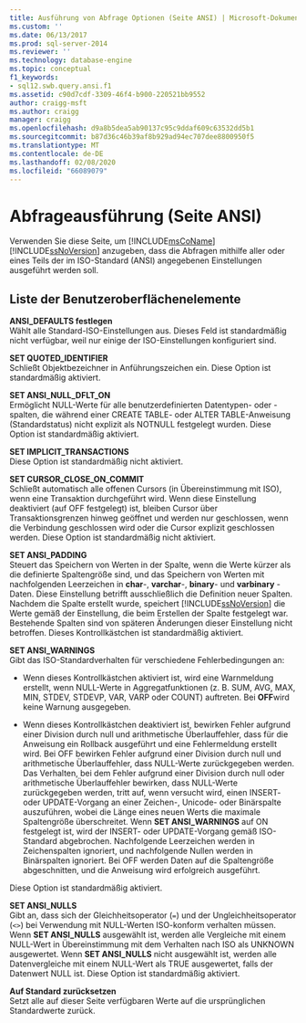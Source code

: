 ```yaml
---
title: Ausführung von Abfrage Optionen (Seite ANSI) | Microsoft-Dokumentation
ms.custom: ''
ms.date: 06/13/2017
ms.prod: sql-server-2014
ms.reviewer: ''
ms.technology: database-engine
ms.topic: conceptual
f1_keywords:
- sql12.swb.query.ansi.f1
ms.assetid: c90d7cdf-3309-46f4-b900-220521bb9552
author: craigg-msft
ms.author: craigg
manager: craigg
ms.openlocfilehash: d9a8b5dea5ab90137c95c9ddaf609c63532dd5b1
ms.sourcegitcommit: b87d36c46b39af8b929ad94ec707dee8800950f5
ms.translationtype: MT
ms.contentlocale: de-DE
ms.lasthandoff: 02/08/2020
ms.locfileid: "66089079"
---
```

# <a name="query-options-execution-ansi-page"></a>Abfrageausführung (Seite ANSI)
  Verwenden Sie diese Seite, um [!INCLUDE[msCoName](../includes/msconame-md.md)] [!INCLUDE[ssNoVersion](../includes/ssnoversion-md.md)] anzugeben, dass die Abfragen mithilfe aller oder eines Teils der im ISO-Standard (ANSI) angegebenen Einstellungen ausgeführt werden soll.  
  
## <a name="uielement-list"></a>Liste der Benutzeroberflächenelemente  
 **ANSI_DEFAULTS festlegen**  
 Wählt alle Standard-ISO-Einstellungen aus. Dieses Feld ist standardmäßig nicht verfügbar, weil nur einige der ISO-Einstellungen konfiguriert sind.  
  
 **SET QUOTED_IDENTIFIER**  
 Schließt Objektbezeichner in Anführungszeichen ein. Diese Option ist standardmäßig aktiviert.  
  
 **SET ANSI_NULL_DFLT_ON**  
 Ermöglicht NULL-Werte für alle benutzerdefinierten Datentypen- oder -spalten, die während einer CREATE TABLE- oder ALTER TABLE-Anweisung (Standardstatus) nicht explizit als NOTNULL festgelegt wurden. Diese Option ist standardmäßig aktiviert.  
  
 **SET IMPLICIT_TRANSACTIONS**  
 Diese Option ist standardmäßig nicht aktiviert.  
  
 **SET CURSOR_CLOSE_ON_COMMIT**  
 Schließt automatisch alle offenen Cursors (in Übereinstimmung mit ISO), wenn eine Transaktion durchgeführt wird. Wenn diese Einstellung deaktiviert (auf OFF festgelegt) ist, bleiben Cursor über Transaktionsgrenzen hinweg geöffnet und werden nur geschlossen, wenn die Verbindung geschlossen wird oder die Cursor explizit geschlossen werden. Diese Option ist standardmäßig nicht aktiviert.  
  
 **SET ANSI_PADDING**  
 Steuert das Speichern von Werten in der Spalte, wenn die Werte kürzer als die definierte Spaltengröße sind, und das Speichern von Werten mit nachfolgenden Leerzeichen in **char**-, **varchar**-, **binary**- und **varbinary** -Daten. Diese Einstellung betrifft ausschließlich die Definition neuer Spalten. Nachdem die Spalte erstellt wurde, speichert [!INCLUDE[ssNoVersion](../includes/ssnoversion-md.md)] die Werte gemäß der Einstellung, die beim Erstellen der Spalte festgelegt war. Bestehende Spalten sind von späteren Änderungen dieser Einstellung nicht betroffen. Dieses Kontrollkästchen ist standardmäßig aktiviert.  
  
 **SET ANSI_WARNINGS**  
 Gibt das ISO-Standardverhalten für verschiedene Fehlerbedingungen an:  
  
-   Wenn dieses Kontrollkästchen aktiviert ist, wird eine Warnmeldung erstellt, wenn NULL-Werte in Aggregatfunktionen (z. B. SUM, AVG, MAX, MIN, STDEV, STDEVP, VAR, VARP oder COUNT) auftreten. Bei **OFF**wird keine Warnung ausgegeben.  
  
-   Wenn dieses Kontrollkästchen deaktiviert ist, bewirken Fehler aufgrund einer Division durch null und arithmetische Überlauffehler, dass für die Anweisung ein Rollback ausgeführt und eine Fehlermeldung erstellt wird. Bei OFF bewirken Fehler aufgrund einer Division durch null und arithmetische Überlauffehler, dass NULL-Werte zurückgegeben werden. Das Verhalten, bei dem Fehler aufgrund einer Division durch null oder arithmetische Überlauffehler bewirken, dass NULL-Werte zurückgegeben werden, tritt auf, wenn versucht wird, einen INSERT- oder UPDATE-Vorgang an einer Zeichen-, Unicode- oder Binärspalte auszuführen, wobei die Länge eines neuen Werts die maximale Spaltengröße überschreitet. Wenn **SET ANSI_WARNINGS** auf ON festgelegt ist, wird der INSERT- oder UPDATE-Vorgang gemäß ISO-Standard abgebrochen. Nachfolgende Leerzeichen werden in Zeichenspalten ignoriert, und nachfolgende Nullen werden in Binärspalten ignoriert. Bei OFF werden Daten auf die Spaltengröße abgeschnitten, und die Anweisung wird erfolgreich ausgeführt.  
  
 Diese Option ist standardmäßig aktiviert.  
  
 **SET ANSI_NULLS**  
 Gibt an, dass sich der Gleichheitsoperator (`=`) und der Ungleichheitsoperator (`<>`) bei Verwendung mit NULL-Werten ISO-konform verhalten müssen. Wenn **SET ANSI_NULLS** ausgewählt ist, werden alle Vergleiche mit einem NULL-Wert in Übereinstimmung mit dem Verhalten nach ISO als UNKNOWN ausgewertet. Wenn **SET ANSI_NULLS** nicht ausgewählt ist, werden alle Datenvergleiche mit einem NULL-Wert als TRUE ausgewertet, falls der Datenwert NULL ist. Diese Option ist standardmäßig aktiviert.  
  
 **Auf Standard zurücksetzen**  
 Setzt alle auf dieser Seite verfügbaren Werte auf die ursprünglichen Standardwerte zurück.  
  
  
